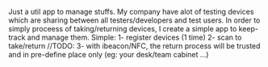Just a util app to manage stuffs. 
My company have alot of testing devices which are sharing between all testers/developers and test users. 
In order to simply proceess of taking/returning devices, I create a simple app to keep-track and manage them. 
Simple: 
1- register devices (1 time)
2- scan to take/return
//TODO: 
3- with ibeacon/NFC, the return process will be trusted and in pre-define place only (eg: your desk/team cabinet ...)
